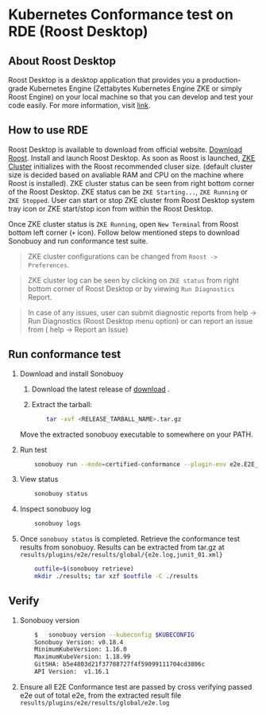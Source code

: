 # Kubernetes Conformance test on RDE (Roost Desktop)

## About Roost Desktop

Roost Desktop is a desktop application that provides you a production-grade Kubernetes Engine (Zettabytes Kubernetes Engine ZKE or simply Roost Engine) on your local machine so that you can develop and test your code easily. For more information, visit [link](https://roost.io/page;type=page;page=feed;id=5f4a36bf3dba233caab85976).

## How to use RDE

Roost Desktop is available to download from official website. [Download Roost](https://roost.io/download). Install and launch Roost Desktop. As soon as Roost is launched, [ZKE Cluster](https://docs.roost.io/products/roost-engine) initializes with the Roost recommended cluser size. (default cluster size is decided based on avaliable RAM and CPU on the machine where Roost is installed). ZKE cluster status can be seen from right bottom corner of the Roost Desktop. ZKE status can be `ZKE Starting...`, `ZKE Running` or `ZKE Stopped`. User can start or stop ZKE cluster from Roost Desktop system tray icon or ZKE start/stop icon from within the Roost Desktop.

Once ZKE cluster status is `ZKE Running`, open `New Terminal` from Roost bottom left corner (`+` icon). Follow below mentioned steps to download Sonobuoy and run conformance test suite.

> ZKE cluster configurations can be changed from `Roost -> Preferences`.

> ZKE cluster log can be seen by clicking on `ZKE status` from right bottom corner of Roost Desktop or by viewing `Run Diagnostics` Report.

> In case of any issues, user can submit diagnostic reports from help -> Run Diagnostics (Roost Desktop menu option) or can report an issue from ( help -> Report an Issue)

## Run conformance test

1. Download and install Sonobuoy

    1. Download the latest release of [download](https://github.com/vmware-tanzu/sonobuoy/releases) .

    2. Extract the tarball:

        ```bash
            tar -xvf <RELEASE_TARBALL_NAME>.tar.gz
        ```

    Move the extracted sonobuoy executable to somewhere on your PATH.

2. Run test

    ```bash
        sonobuoy run --mode=certified-conformance --plugin-env e2e.E2E_EXTRA_ARGS="--dns-domain=zke" --kubeconfig $KUBECONFIG
    ```

3. View status

    ```bash
        sonobuoy status
    ```

4. Inspect sonobuoy log

    ```bash
        sonobuoy logs
    ```

5. Once `sonobuoy status` is completed. Retrieve the conformance test results from sonobuoy. Results can be extracted from tar.gz at `results/plugins/e2e/results/global/{e2e.log,junit_01.xml}`

    ```bash
        outfile=$(sonobuoy retrieve)
        mkdir ./results; tar xzf $outfile -C ./results
    ```

## Verify

1. Sonobuoy version

    ```bash
        $   sonobuoy version --kubeconfig $KUBECONFIG
        Sonobuoy Version: v0.18.4
        MinimumKubeVersion: 1.16.0
        MaximumKubeVersion: 1.18.99
        GitSHA: b5e4803d21f37788727f4f59099111704cd3806c
        API Version:  v1.16.1
    ```

2. Ensure all E2E Conformance test are passed by cross verifying passed e2e out of total e2e, from the extracted result file `results/plugins/e2e/results/global/e2e.log`
